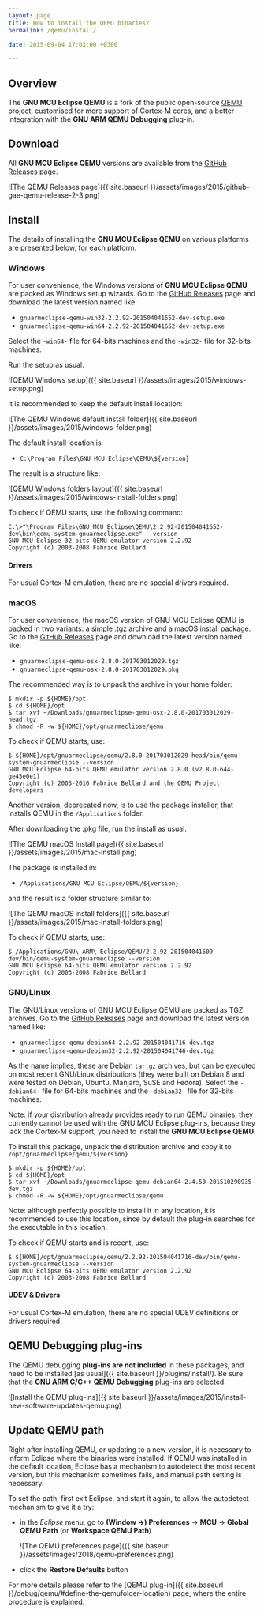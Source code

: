 ```yaml
---
layout: page
title: How to install the QEMU binaries?
permalink: /qemu/install/

date: 2015-09-04 17:03:00 +0300

---
```


## Overview

The **GNU MCU Eclipse QEMU** is a fork of the public open-source [QEMU](http://wiki.qemu.org/Main_Page) project, customised for more support of Cortex-M cores, and a better integration with the **GNU ARM QEMU Debugging** plug-in.

## Download

All **GNU MCU Eclipse QEMU** versions are available from the [GitHub Releases](https://github.com/gnu-mcu-eclipse/qemu/releases) page.

![The QEMU Releases page]({{ site.baseurl }}/assets/images/2015/github-gae-qemu-release-2-3.png)

## Install

The details of installing the **GNU MCU Eclipse QEMU** on various platforms are presented below, for each platform.

### Windows

For user convenience, the Windows versions of **GNU MCU Eclipse QEMU** are packed as Windows setup wizards. Go to the [GitHub Releases](https://github.com/gnu-mcu-eclipse/qemu/releases) page and download the latest version named like:

* `gnuarmeclipse-qemu-win32-2.2.92-201504041652-dev-setup.exe`
* `gnuarmeclipse-qemu-win64-2.2.92-201504041652-dev-setup.exe`

Select the `-win64-` file for 64-bits machines and the `-win32-` file for 32-bits machines.

Run the setup as usual.

![QEMU Windows setup]({{ site.baseurl }}/assets/images/2015/windows-setup.png)

It is recommended to keep the default install location:

![The QEMU Windows default install folder]({{ site.baseurl }}/assets/images/2015/windows-folder.png)

The default install location is:

* `C:\Program Files\GNU MCU Eclipse\QEMU\${version}`

The result is a structure like:

![QEMU Windows folders layout]({{ site.baseurl }}/assets/images/2015/windows-install-folders.png)

To check if QEMU starts, use the following command:

```console
C:\>"\Program Files\GNU MCU Eclipse\QEMU\2.2.92-201504041652-dev\bin\qemu-system-gnuarmeclipse.exe" --version
GNU MCU Eclipse 32-bits QEMU emulator version 2.2.92
Copyright (c) 2003-2008 Fabrice Bellard
```

#### Drivers

For usual Cortex-M emulation, there are no special drivers required.

### macOS

For user convenience, the macOS version of GNU MCU Eclipse QEMU is packed in two variants: a simple .tgz archive and a macOS install package. Go to the [GitHub Releases](https://github.com/gnu-mcu-eclipse/qemu/releases) page and download the latest version named like:

* `gnuarmeclipse-qemu-osx-2.8.0-201703012029.tgz`
* `gnuarmeclipse-qemu-osx-2.8.0-201703012029.pkg`

The recommended way is to unpack the archive in your home folder:

```console
$ mkdir -p ${HOME}/opt
$ cd ${HOME}/opt
$ tar xvf ~/Downloads/gnuarmeclipse-qemu-osx-2.8.0-201703012029-head.tgz
$ chmod -R -w ${HOME}/opt/gnuarmeclipse/qemu
```

To check if QEMU starts, use:

```console
$ ${HOME}/opt/gnuarmeclipse/qemu/2.8.0-201703012029-head/bin/qemu-system-gnuarmeclipse --version
GNU MCU Eclipse 64-bits QEMU emulator version 2.8.0 (v2.8.0-644-ge45e0e1)
Copyright (c) 2003-2016 Fabrice Bellard and the QEMU Project developers
```

Another version, deprecated now, is to use the package installer, that installs QEMU in the `/Applications` folder.

After downloading the .pkg file, run the install as usual.

![The QEMU macOS Install page]({{ site.baseurl }}/assets/images/2015/mac-install.png)

The package is installed in:

* `/Applications/GNU MCU Eclipse/QEMU/${version}`

and the result is a folder structure similar to:

![The QEMU macOS install folders]({{ site.baseurl }}/assets/images/2015/mac-install-folders.png)

To check if QEMU starts, use:

```console
$ /Applications/GNU\ ARM\ Eclipse/QEMU/2.2.92-201504041609-dev/bin/qemu-system-gnuarmeclipse --version
GNU MCU Eclipse 64-bits QEMU emulator version 2.2.92
Copyright (c) 2003-2008 Fabrice Bellard
```

### GNU/Linux

The GNU/Linux versions of GNU MCU Eclipse QEMU are packed as TGZ archives. Go to the [GitHub Releases](https://github.com/gnu-mcu-eclipse/qemu/releases) page and download the latest version named like:

* `gnuarmeclipse-qemu-debian64-2.2.92-201504041716-dev.tgz`
* `gnuarmeclipse-qemu-debian32-2.2.92-201504041746-dev.tgz`

As the name implies, these are Debian `tar.gz` archives, but can be executed on most recent GNU/Linux distributions (they were built on Debian 8 and were tested on Debian, Ubuntu, Manjaro, SuSE and Fedora). Select the `-debian64-` file for 64-bits machines and the `-debian32-` file for 32-bits machines.

Note: if your distribution already provides ready to run QEMU binaries, they currently cannot be used with the GNU MCU Eclipse plug-ins, because they lack the Cortex-M support; you need to install the **GNU MCU Eclipse QEMU**.

To install this package, unpack the distribution archive and copy it to `/opt/gnuarmeclipse/qemu/${version}`

```console
$ mkdir -p ${HOME}/opt
$ cd ${HOME}/opt
$ tar xvf ~/Downloads/gnuarmeclipse-qemu-debian64-2.4.50-201510290935-dev.tgz
$ chmod -R -w ${HOME}/opt/gnuarmeclipse/qemu
```

Note: although perfectly possible to install it in any location, it is recommended to use this location, since by default the plug-in searches for the executable in this location.

To check if QEMU starts and is recent, use:

```console
$ ${HOME}/opt/gnuarmeclipse/qemu/2.2.92-201504041716-dev/bin/qemu-system-gnuarmeclipse --version
GNU MCU Eclipse 64-bits QEMU emulator version 2.2.92
Copyright (c) 2003-2008 Fabrice Bellard
```

#### UDEV & Drivers

For usual Cortex-M emulation, there are no special UDEV definitions or drivers required.

## QEMU Debugging plug-ins

The QEMU debugging **plug-ins are not included** in these packages, and need to be installed [as usual]({{ site.baseurl }}/plugins/install/). Be sure that the **GNU ARM C/C++ QEMU Debugging** plug-ins are selected.

![Install the QEMU plug-ins]({{ site.baseurl }}/assets/images/2015/install-new-software-updates-qemu.png)

## Update QEMU path

Right after installing QEMU, or updating to a new version, it is necessary to inform Eclipse where the binaries were installed. If QEMU was installed in the default location, Eclipse has a mechanism to autodetect the most recent version, but this mechanism sometimes fails, and manual path setting is necessary.

To set the path, first exit Eclipse, and start it again, to allow the autodetect mechanism to give it a try:

* in the _Eclipse_ menu, go to **(Window →) Preferences** → **MCU** → **Global QEMU Path** (or **Workspace QEMU Path**)

  ![The QEMU preferences page]({{ site.baseurl }}/assets/images/2018/qemu-preferences.png)

* click the **Restore Defaults** button

For more details please refer to the [QEMU plug-in]({{ site.baseurl }}/debug/qemu/#define-the-qemufolder-location) page, where the entire procedure is explained.

